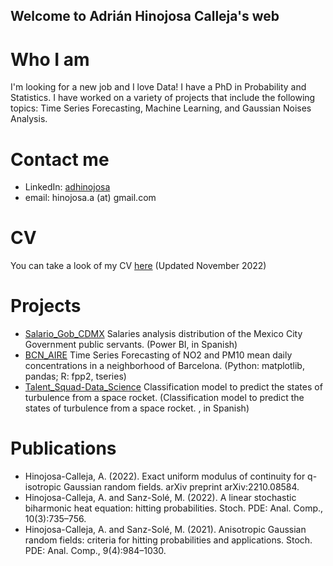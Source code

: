 ## Welcome to Adrián Hinojosa Calleja's web

# Who I am

I'm looking for a new job and I love Data! I have a PhD in Probability and Statistics. I have worked on a variety of projects that include the following topics: Time Series Forecasting, Machine Learning, and Gaussian Noises Analysis. 


# Contact me

- LinkedIn: [adhinojosa](https://www.linkedin.com/in/adhinojosa/)
- email: hinojosa.a (at) gmail.com

# CV
You can take a look of my CV [here](https://github.com/hinojosaad/hinojosaad.github.io/blob/main/CV.pdf) (Updated November 2022)

<!--# Projects under development 
- [Learning_SQL](https://github.com/hinojosaad/Learning_SQL) I'm improving my SQL skills by means of solving some fun exercises! (SQL)-->

# Projects
- [Salario_Gob_CDMX](https://github.com/hinojosaad/Salario_Gob_CDMX) Salaries analysis distribution of the Mexico City Government public servants.  (Power BI, in Spanish)
- [BCN_AIRE](https://github.com/hinojosaad/BCN_AIRE) Time Series Forecasting of NO2 and PM10 mean daily concentrations in a neighborhood of Barcelona. 
(Python: matplotlib, pandas; R: fpp2, tseries)
- [Talent_Squad-Data_Science](https://github.com/hinojosaad/Talent_Squad-Data_Science_I) Classification model to predict the states of turbulence from a space rocket.   (Classification model to predict the states of turbulence from a space rocket.  , in Spanish)
<!-- - [Damavis-Challege](https://github.com/hinojosaad/BCN_AIRE](https://github.com/hinojosaad/Damavis-Challenge)) My solution for the Damavis Data Scientist Challenge (Algorithmics, Economics, Time Series Analysis)-->

# Publications
- Hinojosa-Calleja, A. (2022). Exact uniform modulus of continuity for q-isotropic Gaussian random fields. arXiv preprint arXiv:2210.08584.
- Hinojosa-Calleja, A. and Sanz-Solé, M. (2022). A linear stochastic biharmonic heat equation: hitting probabilities. Stoch. PDE: Anal. Comp., 10(3):735–756.
- Hinojosa-Calleja, A. and Sanz-Solé, M. (2021). Anisotropic Gaussian random fields: criteria for hitting probabilities and applications. Stoch. PDE: Anal. Comp., 9(4):984–1030.



<!-- You can use the [editor on GitHub](https://github.com/hinojosaad/hinojosaad.github.io/edit/main/index.md) to maintain and preview the content for your website in Markdown files.

Whenever you commit to this repository, GitHub Pages will run [Jekyll](https://jekyllrb.com/) to rebuild the pages in your site, from the content in your Markdown files.

### Markdown

Markdown is a lightweight and easy-to-use syntax for styling your writing. It includes conventions for

```markdown
Syntax highlighted code block

# Header 1
## Header 2
### Header 3

- Bulleted
- List

1. Numbered
2. List

**Bold** and _Italic_ and `Code` text

[Link](url) and ![Image](src)
```

For more details see [Basic writing and formatting syntax](https://docs.github.com/en/github/writing-on-github/getting-started-with-writing-and-formatting-on-github/basic-writing-and-formatting-syntax).

### Jekyll Themes

Your Pages site will use the layout and styles from the Jekyll theme you have selected in your [repository settings](https://github.com/hinojosaad/hinojosaad.github.io/settings/pages). The name of this theme is saved in the Jekyll `_config.yml` configuration file.

### Support or Contact

Having trouble with Pages? Check out our [documentation](https://docs.github.com/categories/github-pages-basics/) or [contact support](https://support.github.com/contact) and we’ll help you sort it out.-->

